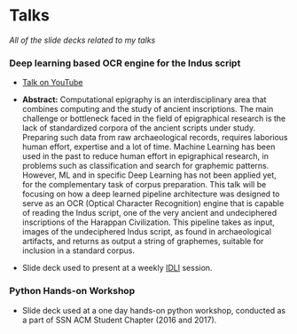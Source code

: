 # Talks

_All of the slide decks related to my talks_

### Deep learning based OCR engine for the Indus script

- [Talk on YouTube](https://www.youtube.com/watch?v=qPF1oR9yMNY)
- **Abstract:** Computational epigraphy is an interdisciplinary area that combines computing and the study of ancient inscriptions. The main challenge or bottleneck faced in the field of epigraphical research is the lack of standardized corpora of the ancient scripts under study. Preparing such data from raw archaeological records, requires laborious human effort, expertise and a lot of time. Machine Learning has been used in the past to reduce human effort in epigraphical research, in problems such as classification and search for graphemic patterns. However, ML and in specific Deep Learning has not been applied yet, for the complementary task of corpus preparation. This talk will be focusing on how a deep learned pipeline architecture was designed to serve as an OCR (Optical Character Recognition) engine that is capable of reading the Indus script, one of the very ancient and undeciphered inscriptions of the Harappan Civilization. This pipeline takes as input, images of the undeciphered Indus script, as found in archaeological artifacts, and returns as output a string of graphemes, suitable for inclusion in a standard corpus.

- Slide deck used to present at a weekly [IDLI](https://www.facebook.com/groups/idliai/) session.

### Python Hands-on Workshop

- Slide deck used at a one day hands-on python workshop, conducted as a part of SSN ACM Student Chapter (2016 and 2017).
